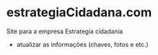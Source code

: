 # estrategiaCidadana.com

Site para a empresa Estrategia cidadania

- atualizar as informações (chaves, fotos e etc.)